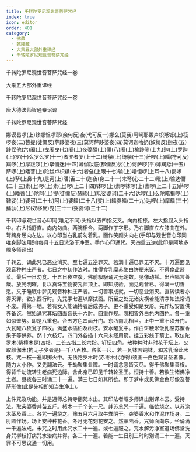 ```yaml
---
title: 千转陀罗尼观世音菩萨咒经
index: true
icon: editor
order: 401
category:
  - 佛藏
  - 乾隆藏
  - 大乘五大部外重译经
  - 千转陀罗尼观世音菩萨咒经
---
```


千转陀罗尼观世音菩萨咒经一卷  

大乘五大部外重译经  

千转陀罗尼观世音菩萨咒经一卷  

唐大德法师智通奉诏译  

千转陀罗尼观世音菩萨咒经  

娜谟曷啰(上)跢娜怛啰耶(余何反)夜(弋可反一)娜么(莫我)阿唎耶跋卢枳羝铄(上)筏啰夜(二)菩提(徒儞反)萨跢婆夜(三)莫诃萨跢婆夜(四)莫诃迦噜奶(奴绮反)迦夜(五)跢侄他(六)阇(上)曳阇曳(七)阇(上)夜婆醯(上)儞(八)阇(上)榆跢唎(上九)迦(上)罗迦(上)罗(十)么罗么罗(十一)者罗者罗(上十二)绮拏(上)绮拏(十三)萨啰(上)皤(符可反)羯啰(上)摩跋啰(上)拏儞迷(十四)薄伽跋底(都儞反)娑(上)诃萨啰(平)薄羯羝(十五)萨啰(上)皤菩(上)陀跋卢枳羝(十六)者刍(上眼十七)输(上)噜怛啰(上耳十八)揭啰(上)拏(上鼻十九)是诃(上)皤(舌二十)迦夜(身二十一)末弩(心二十二)毗(上)输达儞(二十三)素(上)啰(上)素(上)啰(上二十四)钵啰(上)素啰钵啰(上)素啰(上二十五)萨啰(上)皤菩(上)陀阿(上)提(徒儞反)瑟絺(上)羝娑婆诃(二十六)达啰(上)么陀睹揭啰(上)鞞娑(上)婆诃(二十七)阿(上)婆皤(二十八)娑(上)皤婆皤(二十九)达啰(上)摩皤(三十)蒱驮(上)尼(奴移反)曳(三十一)娑婆诃(三十二)  

千转印与观世音心印同(唯足不同)头指以去四指反叉。向内相捺。左大指屈入头指中。右大指舒直。向内勿曲。两腕相合。两脚作丁字形。乃右脚直立左膝曲在外。弩跨身屈向左边。以心印当右乳前勿着乳。面作笑颜头向右(手印与观世音心印同唯身脚法用别)每月十五日洗浴于净室。手作心印诵咒。灭四重五逆(此印是阿地多崛多师译出)  

千转云。诵此咒已恶业消灭。至七遍五逆罪灭。若满十遍已罪无不灭。十万遍面见观音种种庄严者。七日之中初作法时。惟得食乳糜苏酪白饼粳米饭。不得食盐酱菜。最后一日勿食。十五日夜空腹。佛前馺馺诵咒无定数。见像动摇。出声唱言善哉。放光明曜。复以真珠宝物安咒师顶上。即知成验。面见观音已。得满一切善愿。又于睡眠中梦见观音种种庄严者。一切善事成就。一切恶业消灭。直转读者亦得灭罪。欲东西行时。先咒手七遍以摩拭面。所至之处无诸灾横若能清净如法常诵不废。得第一地。若有女人能诵持者后成男子。更不重受如是女形。先作坛安置供养备讫。然始诵咒其坛四面各长十六肘。四重作规。院相皆外白色内四色。各一重如似壁势。即是八重也。合五方色四面开门。东西南北相当。正中一重不须开门。大瓦罐八枚瓮子四枚。满盛水插柏及树枝。安水罐瓮中。作白饼粳米饭乳酪苏蜜香果子等供养。然十六枝灯。四门外各插十六只未经用箭。挂五彩线于箭上。取佉陀罗木(紫檀木是)四枝。二长五指二长六指。钉坛四角。散种种时非时花于坛上。又取颇伽木(拘无子少者是)一千八百枚。各长一尺。若一瓦钵若铜钵。和苏乳涂此木枝。咒一枝一遍即掷火中。无佉陀罗木时(赤枣木代亦得)须画一白色观音圣者像。随力大小作。又先翻法云。千劫聚集业障。一时诵念悉皆灭尽。得千佛聚集善根。得背千劫流转生老病死边际。舍此身已即见千转轮圣王。恒持十善。若欲生诸佛净土者。昼夜各三时诵二十一遍。满三七日如其所欲。即于梦中或见佛金色形像及菩萨形像(此是先相即知当生净土)。  

上件咒及功能。并是通师总持寺翻梵本出。其印法者崛多师译出别译本云。受持法。取突婆香并苗五斤。楮木一千个长一尺。并苏总咒一千遍。临欲烧之。以苏涂木茎及香上。各咒一遍烧之。豫五月六月取牛粪阴干。突婆香水和作泥作场身。二肘圆作场。场上安种种花香。冬月无花刻花安之。然薰陆香。咒师面向东。坐诵满一千遍法成。未咒之时用此咒水二十一遍。或七遍服之。咒水解污净室道场佛堂洗身咒柳枝打病咒水治病并得。各二十一遍。若能一生日别三时时别诵二十一遍。灭罪不可思议通一切用。  

